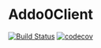 # Addo0Client

[![Build Status](https://travis-ci.com/ozzyian/Addo0Client.svg?branch=master)](https://travis-ci.com/ozzyian/Add0nClient)
[![codecov](https://codecov.io/gh/ozzyian/Addo0Client/branch/master/graph/badge.svg)](https://codecov.io/gh/ozzyian/Add0nClient)
